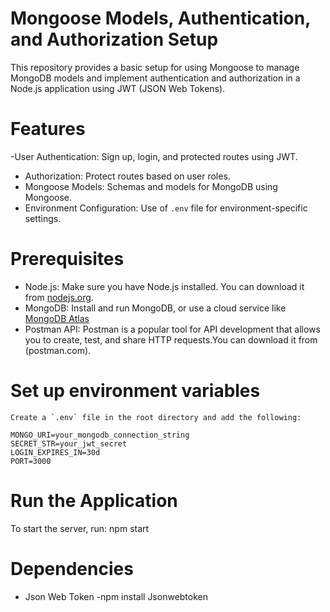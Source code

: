 # Mongoose Models, Authentication, and Authorization Setup

This repository provides a basic setup for using Mongoose to manage MongoDB models and implement authentication and authorization in a Node.js application using JWT (JSON Web Tokens).

# Features

 -User Authentication: Sign up, login, and protected routes using JWT.
- Authorization: Protect routes based on user roles.
- Mongoose Models: Schemas and models for MongoDB using Mongoose.
- Environment Configuration: Use of `.env` file for environment-specific settings.

# Prerequisites

- Node.js: Make sure you have Node.js installed. You can download it from [nodejs.org](https://nodejs.org/).
- MongoDB: Install and run MongoDB, or use a cloud service like [MongoDB Atlas](https://www.mongodb.com/cloud/atlas)
- Postman API: Postman is a popular tool for API development that allows you to create, test, and share HTTP requests.You can download it from (postman.com).


 # Set up environment variables

    Create a `.env` file in the root directory and add the following:

    MONGO_URI=your_mongodb_connection_string
    SECRET_STR=your_jwt_secret
    LOGIN_EXPIRES_IN=30d
    PORT=3000
  

# Run the Application

To start the server, run:
npm start

# Dependencies 

* Json Web Token
-npm install Jsonwebtoken

